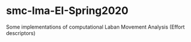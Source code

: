 # smc-lma-EI-Spring2020
Some implementations of computational Laban Movement Analysis (Effort descriptors)
